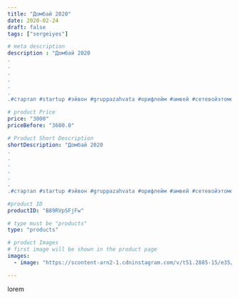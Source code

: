 ```yaml
---
title: "Домбай 2020"
date: 2020-02-24
draft: false
tags: ["sergeiyes"]

# meta description
description : "Домбай 2020
.
.
.
.
.
.
.#стартап #startup #эйвон #gruppazahvata #орифлейм #амвей #сетевойэтомоё #сетевой #цетрария #ручнаяработа #бизнесбезвложений #резьбаподе"

# product Price
price: "3000"
priceBefore: "3600.0"

# Product Short Description
shortDescription: "Домбай 2020
.
.
.
.
.
.
.#стартап #startup #эйвон #gruppazahvata #орифлейм #амвей #сетевойэтомоё #сетевой #цетрария #ручнаяработа #бизнесбезвложений #резьбаподереву #сетевойэтомодно #живоедерево #сетевоймаркетинг #стильжизни #исландскиймох #пятигорск #КРЫМ #Севастополь #бизнес #churslabs #sergeystar"

#product ID
productID: "B89RVpSFjFw"

# type must be "products"
type: "products"

# product Images
# first image will be shown in the product page
images:
  - image: "https://scontent-arn2-1.cdninstagram.com/v/t51.2885-15/e35/85225367_101128221471134_8096459144298859913_n.jpg?tp=1&_nc_ht=scontent-arn2-1.cdninstagram.com&_nc_cat=102&_nc_ohc=zlRMZN5c7gUAX_CPXqR&ccb=7-4&oh=6847c3490bdcbd68c7b242f1de66c1ad&oe=60851179&_nc_sid=86f79a&ig_cache_key=MjI1MTAzMTY0Mjk4MTY3NTM3Ng%3D%3D.2-ccb7-4"

---
```

lorem
